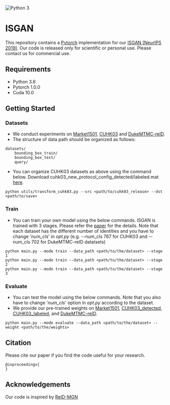 ![Python 3](https://img.shields.io/badge/python-3-green.svg)

# ISGAN

This repository contains a [Pytorch](https://pytorch.org/) implementation for our [ISGAN (NeurIPS 2019)](https://cvlab-yonsei.github.io/projects/ISGAN/). Our code is released only for scientific or personal use. Please contact us for commercial use.

## Requirements

- Python 3.6
- Pytorch 1.0.0
- Cuda 10.0

<!--
## Results
<p align="center">
<img src="../images/retrieval.png" align="center" alt="drawing" width="600"/>
</p>
-->

## Getting Started

### Datasets
- We conduct experiments on [Market1501](http://www.liangzheng.com.cn/Project/project_reid.html), [CUHK03](http://www.ee.cuhk.edu.hk/~xgwang/CUHK_identification.html) and [DukeMTMC-reID](https://github.com/layumi/DukeMTMC-reID_baseline).
- The structure of data path should be organized as follows:
```
datasets/
    bounding_box_train/
    bounding_box_test/
    query/
```
- You can organize CUHK03 datasets as above using the command below. Download cuhk03_new_protocol_config_detected/labeled.mat [here](https://github.com/zhunzhong07/person-re-ranking/tree/master/evaluation/data/CUHK03).
```
python utils/transform_cuhk03.py --src <path/to/cuhk03_release> --dst <path/to/save>
```

### Train
- You can train your own model using the below commands. ISGAN is trained with 3 stages. Please refer the [paper]() for the details. Note that each dataset has the different number of identities and you have to change '*num_cls*' in *opt.py* (e.g. --num_cls 767 for CUHK03 and --num_cls 702 for DukeMTMC-reID datatsets)
```
python main.py --mode train --data_path <path/to/the/dataset> --stage 1
python main.py --mode train --data_path <path/to/the/dataset> --stage 2
python main.py --mode train --data_path <path/to/the/dataset> --stage 3
```

### Evaluate
- You can test the model using the below commands. Note that you also have to change '*num_cls*' option in *opt.py* according to the dataset.
- We provide our pre-trained weights on [Market1501](https://drive.google.com/file/d/1Ur2C-fk20OQ-1TMHWvuOR68yQ66k3b06/view?usp=sharing), [CUHK03_detected](https://drive.google.com/file/d/1XfBdoCz1tIxSsISF6IXKyCygNcGf02JV/view?usp=sharing), [CUHK03_labeled](https://drive.google.com/file/d/15mJzAm0XZu60NrW-ZvWDTu5KQB9vaN6l/view?usp=sharing), and [DukeMTMC-reID](https://drive.google.com/file/d/1Tdx3hsiiJHaoaggqSL7jCn-GqKSCORvB/view?usp=sharing).
```
python main.py --mode evaluate --data_path <path/to/the/dataset> --weight <path/to/the/weights>
```

## Citation
Please cite our paper if you find the code useful for your research.
```
@inproceedings{
}
```

## Acknowledgements
Our code is inspired by [ReID-MGN](https://github.com/GNAYUOHZ/ReID-MGN)
